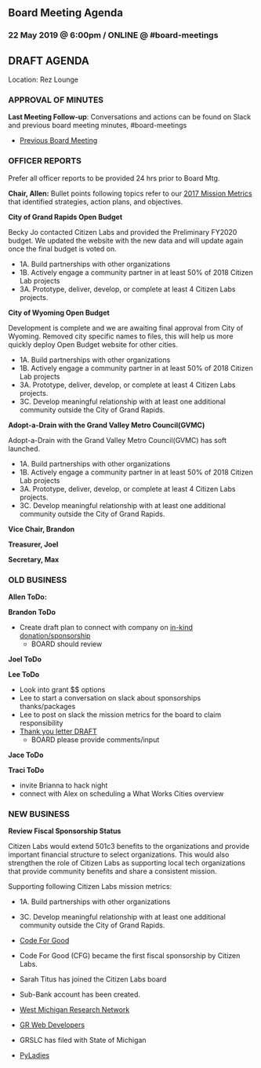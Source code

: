 ## Board Meeting Agenda
### 22 May 2019 @ 6:00pm / ONLINE @ #board-meetings

## DRAFT AGENDA

Location: Rez Lounge


### APPROVAL OF MINUTES
**Last Meeting Follow-up**: Conversations and actions can be found on Slack and previous board meeting minutes, #board-meetings
 - [Previous Board Meeting](https://github.com/citizenlabsgr/community/blob/main/governance/bd_minutes/2019-01-22minutes.md)

### OFFICER REPORTS
Prefer all officer reports to be provided 24 hrs prior to Board Mtg.

**Chair, Allen:**
Bullet points following topics refer to our [2017 Mission Metrics](https://docs.google.com/spreadsheets/d/1Tzme6WZeo0oJ-iRoUB4Pr8DhoMGiBHZNyeV0Pr0l98I/edit#gid=1234716011) that identified strategies, action plans, and objectives.

**City of Grand Rapids Open Budget**

Becky Jo contacted Citizen Labs and provided the Preliminary FY2020 budget. We updated the website with the new data and will update again once the final budget is voted on.
- 1A. Build partnerships with other organizations
- 1B. Actively engage a community partner in at least 50% of 2018 Citizen Lab projects
- 3A. Prototype, deliver, develop, or complete at least 4 Citizen Labs projects.

**City of Wyoming Open Budget**

Development is complete and we are awaiting final approval from City of Wyoming. Removed city specific names to files, this will help us more quickly deploy Open Budget website for other cities.
- 1A. Build partnerships with other organizations
- 1B. Actively engage a community partner in at least 50% of 2018 Citizen Lab projects
- 3A. Prototype, deliver, develop, or complete at least 4 Citizen Labs projects.
- 3C. Develop meaningful relationship with at least one additional community outside the City of Grand Rapids.

**Adopt-a-Drain with the Grand Valley Metro Council(GVMC)**

Adopt-a-Drain with the Grand Valley Metro Council(GVMC) has soft launched.
 - 1A. Build partnerships with other organizations
 - 1B. Actively engage a community partner in at least 50% of 2018 Citizen Lab projects
 - 3A. Prototype, deliver, develop, or complete at least 4 Citizen Labs projects.
 - 3C. Develop meaningful relationship with at least one additional community outside the City of Grand Rapids.

**Vice Chair, Brandon**

**Treasurer, Joel**

**Secretary, Max**


### OLD BUSINESS

**Allen ToDo:**

**Brandon ToDo**
- Create draft plan to connect with company on [in-kind donation/sponsorship](https://docs.google.com/document/d/1HJU-dN8nKQLq_Q08W2UlmNcZx7QyJHQs_0eyB7zX93Q/edit)
  - BOARD should review

**Joel ToDo**

**Lee ToDo**
- Look into grant $$ options
- Lee to start a conversation on slack about sponsorships thanks/packages
- Lee to post on slack the mission metrics for the board to claim responsibility
- [Thank you letter DRAFT](https://docs.google.com/document/d/12YBzs4F4vITX2rgQojzuEbEpAiVwTrphYohfE4hjepA/edit)
  - BOARD please provide comments/input

**Jace ToDo**

**Traci ToDo**
- invite Brianna to hack night
- connect with Alex on scheduling a What Works Cities overview

### NEW BUSINESS

**Review Fiscal Sponsorship Status**

Citizen Labs would extend 501c3 benefits to the organizations and provide important financial structure to select organizations. This would also strengthen the role of Citizen Labs as supporting local tech organizations that provide community benefits and share a consistent mission.

Supporting following Citizen Labs mission metrics:
- 1A. Build partnerships with other organizations
- 3C. Develop meaningful relationship with at least one additional community outside the City of Grand Rapids.

- [Code For Good](https://codeforgoodwm.org/)
 - Code For Good (CFG) became the first fiscal sponsorship by Citizen Labs.
 - Sarah Titus has joined the Citizen Labs board
 - Sub-Bank account has been created.


- [West Michigan Research Network](https://www.facebook.com/WestMichiganResearchNetwork/)

- [GR Web Developers](https://www.meetup.com/grwebdev/)
 - GRSLC has filed with State of Michigan




- [PyLadies](https://grandrapids.pyladies.com)
